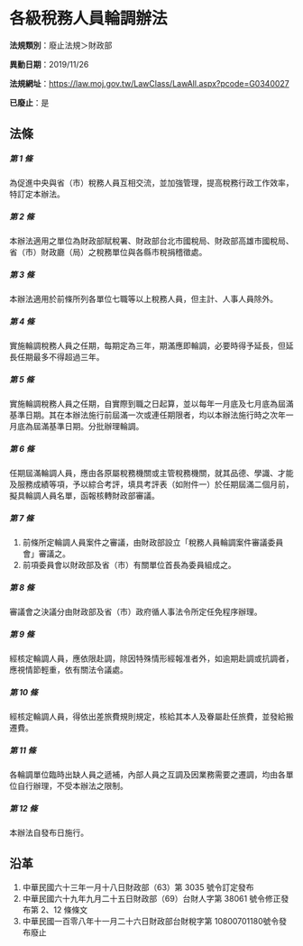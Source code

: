 # 各級稅務人員輪調辦法

**法規類別**：廢止法規＞財政部

**異動日期**：2019/11/26  

**法規網址**：https://law.moj.gov.tw/LawClass/LawAll.aspx?pcode=G0340027

**已廢止**：是



## 法條
##### 第 1 條
為促進中央與省（市）稅務人員互相交流，並加強管理，提高稅務行政工作效率，特訂定本辦法。

##### 第 2 條
本辦法適用之單位為財政部賦稅署、財政部台北市國稅局、財政部高雄市國稅局、省（市）財政廳（局）之稅務單位與各縣市稅捐稽徵處。

##### 第 3 條
本辦法適用於前條所列各單位七職等以上稅務人員，但主計、人事人員除外。

##### 第 4 條
實施輪調稅務人員之任期，每期定為三年，期滿應即輪調，必要時得予延長，但延長任期最多不得超過三年。

##### 第 5 條
實施輪調稅務人員之任期，自實際到職之日起算，並以每年一月底及七月底為屆滿基準日期。其在本辦法施行前屆滿一次或連任期限者，均以本辦法施行時之次年一月底為屆滿基準日期。分批辦理輪調。

##### 第 6 條
任期屆滿輪調人員，應由各原屬稅務機關或主管稅務機關，就其品德、學識、才能及服務成績等項，予以綜合考評，填具考評表（如附件一）於任期屆滿二個月前，擬具輪調人員名單，函報核轉財政部審議。

##### 第 7 條
1. 前條所定輪調人員案件之審議，由財政部設立「稅務人員輪調案件審議委員會」審議之。
1. 前項委員會以財政部及省（市）有關單位首長為委員組成之。

##### 第 8 條
審議會之決議分由財政部及省（市）政府循人事法令所定任免程序辦理。

##### 第 9 條
經核定輪調人員，應依限赴調，除因特殊情形經報准者外，如逾期赴調或抗調者，應視情節輕重，依有關法令議處。

##### 第 10 條
經核定輪調人員，得依出差旅費規則規定，核給其本人及眷屬赴任旅費，並發給搬遷費。

##### 第 11 條
各輪調單位臨時出缺人員之遞補，內部人員之互調及因業務需要之遷調，均由各單位自行辦理，不受本辦法之限制。

##### 第 12 條
本辦法自發布日施行。

## 沿革
1. 中華民國六十三年一月十八日財政部（63）第 3035 號令訂定發布
1. 中華民國六十九年九月二十五日財政部（69）台財人字第 38061  號令修正發布第 2、12  條條文
1. 中華民國一百零八年十一月二十六日財政部台財稅字第 10800701180號令發布廢止
